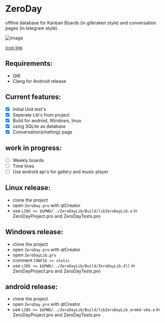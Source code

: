 # ZeroDay
offline database for Kanban Boards (in gitkraken style) and conversation pages (in telegram style).


![image](https://user-images.githubusercontent.com/36326627/184008369-8a9bb3c0-48c8-4873-89ae-3c38a49f9174.png)

[icon link](https://jennirenas.com/zero-day)

## Requirements:
* Qt6
* Clang for Android release 

## Current features:   
- [x] Initial Unit test's
- [x] Seperate Lib's from project
- [x] Build for android, Windows, linux 
- [x] using SQLite as database
- [x] Conversation(chatting) page
 
## work in progress: 
- [ ] Weekly boards
- [ ] Time lines
- [ ] Use android api's for gallery and music player

## Linux release: 
* clone the project
* open `ZeroDay.pro` with qtCreator
* use `LIBS += $$PWD/../ZeroDayLib/Build/libZeroDayLib.a` in ZeroDayProject.pro and ZeroDayTests.pro


## Windows release: 
* clone the project
* open `ZeroDay.pro` with qtCreator
* open `ZeroDayLib.pro`
* comment `CONFIG += static`
* use `LIBS += $$PWD/../ZeroDayLib/Build/ZeroDayLib.dll` in ZeroDayProject.pro and ZeroDayTests.pro

## android release: 
* clone the project
* open `ZeroDay.pro` with qtCreator
* use `LIBS += $$PWD/../ZeroDayLib/Build/libZeroDayLib_arm64-v8a.a` in ZeroDayProject.pro and ZeroDayTests.pro
